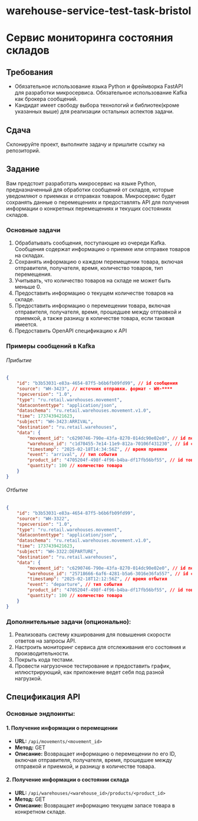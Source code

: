 # warehouse-service-test-task-bristol
# Сервис мониторинга состояния складов

## Требования

- Обязательное использование языка Python и фреймворка FastAPI для разработки микросервиса. Обязательное использование Kafka как брокера сообщений.
- Кандидат имеет свободу выбора технологий и библиотек(кроме указанных выше) для реализации остальных аспектов задачи.

## Сдача
Склонируйте проект, выполните задачу и пришлите ссылку на репозиторий.

## Задание
Вам предстоит разработать микросервис на языке Python, предназначенный для обработки сообщений от складов, которые уведомляют о приемках и отправках товаров.
Микросервис будет сохранять данные о перемещениях и предоставлять API для получения информации о конкретных перемещениях и текущих состояниях складов.

### Основные задачи

1. Обрабатывать сообщения, поступающие из очереди Kafka. Сообщения содержат информацию о приемке или отправке товаров на складах.
2. Сохранять информацию о каждом перемещении товара, включая отправителя, получателя, время, количество товаров, тип перемещения.
3. Учитывать, что количество товаров на складе не может быть меньше 0.
4. Предоставить информацию о текущем количестве товаров на складе.
5. Предоставить информацию о  перемещении товара, включая отправителя, получателя, время, прошедшее между отправкой и приемкой, а также разницу в количестве товара, если таковая имеется.
6. Предоставить OpenAPI спецификацию к API

### Примеры сообщений в Kafka
###### Прибытие
```json
{
    "id": "b3b53031-e83a-4654-87f5-b6b6fb09fd99", // id сообщения
    "source": "WH-3423", // источник отправки. формат - WH-****
    "specversion": "1.0",
    "type": "ru.retail.warehouses.movement",
    "datacontenttype": "application/json",
    "dataschema": "ru.retail.warehouses.movement.v1.0",
    "time": 1737439421623,
    "subject": "WH-3423:ARRIVAL",
    "destination": "ru.retail.warehouses",
    "data": {
        "movement_id": "c6290746-790e-43fa-8270-014dc90e02e0", // id перемещения. Одинаковое для отправки/приемки
        "warehouse_id": "c1d70455-7e14-11e9-812a-70106f431230", // id склада
        "timestamp": "2025-02-18T14:34:56Z", // время приемки
        "event": "arrival", // тип события
        "product_id": "4705204f-498f-4f96-b4ba-df17fb56bf55", // id товара
        "quantity": 100 // количество товара
    }
}
```
###### Отбытие
```json
{
    "id": "b3b53031-e83a-4654-87f5-b6b6fb09fd99",
    "source": "WH-3322",
    "specversion": "1.0",
    "type": "ru.retail.warehouses.movement",
    "datacontenttype": "application/json",
    "dataschema": "ru.retail.warehouses.movement.v1.0",
    "time": 1737439421623,
    "subject": "WH-3322:DEPARTURE",
    "destination": "ru.retail.warehouses",
    "data": {
        "movement_id": "c6290746-790e-43fa-8270-014dc90e02e0", // id перемещения. Одинаковое для отправки/приемки
        "warehouse_id": "25718666-6af6-4281-b5a6-3016e36fa557", // id склада
        "timestamp": "2025-02-18T12:12:56Z", // время отбытия
        "event": "departure", // тип события
        "product_id": "4705204f-498f-4f96-b4ba-df17fb56bf55", // id товара
        "quantity": 100 // количество товара
    }
}
```

### Дополнительные задачи (опционально):

1. Реализовать систему кэширования для повышения скорости ответов на запросы API.
2. Настроить мониторинг сервиса для отслеживания его состояния и производительности.
3. Покрыть кода тестами.
4. Провести нагрузочное тестирование и предоставить график, иллюстрирующий, как приложение ведет себя под разной нагрузкой.


## Спецификация API

### Основные эндпоинты:

#### 1. Получение информации о перемещении

- **URL:** `/api/movements/<movement_id>`
- **Метод:** GET
- **Описание:** Возвращает информацию о перемещении по его ID, включая отправителя, получателя, время, прошедшее между отправкой и приемкой, и разницу в количестве товара.

#### 2. Получение информации о состоянии склада

- **URL:** `/api/warehouses/<warehouse_id>/products/<product_id>`
- **Метод:** GET
- **Описание:** Возвращает информацию текущем запасе товара в конкретном складе.
